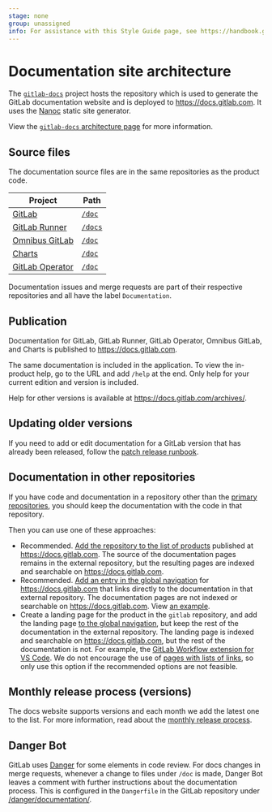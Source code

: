 ```yaml
---
stage: none
group: unassigned
info: For assistance with this Style Guide page, see https://handbook.gitlab.com/handbook/product/ux/technical-writing/#assignments-to-other-projects-and-subjects.
---
```


# Documentation site architecture

The [`gitlab-docs`](https://gitlab.com/gitlab-org/gitlab-docs) project hosts
the repository which is used to generate the GitLab documentation website and
is deployed to <https://docs.gitlab.com>. It uses the [Nanoc](https://nanoc.app/)
static site generator.

View the [`gitlab-docs` architecture page](https://gitlab.com/gitlab-org/gitlab-docs/-/blob/main/doc/architecture.md)
for more information.

## Source files

The documentation source files are in the same repositories as the product code.

| Project | Path |
| --- | --- |
| [GitLab](https://gitlab.com/gitlab-org/gitlab/) | [`/doc`](https://gitlab.com/gitlab-org/gitlab/-/tree/master/doc) |
| [GitLab Runner](https://gitlab.com/gitlab-org/gitlab-runner/) | [`/docs`](https://gitlab.com/gitlab-org/gitlab-runner/-/tree/main/docs) |
| [Omnibus GitLab](https://gitlab.com/gitlab-org/omnibus-gitlab/) | [`/doc`](https://gitlab.com/gitlab-org/omnibus-gitlab/tree/master/doc) |
| [Charts](https://gitlab.com/gitlab-org/charts/gitlab) | [`/doc`](https://gitlab.com/gitlab-org/charts/gitlab/tree/master/doc) |
| [GitLab Operator](https://gitlab.com/gitlab-org/cloud-native/gitlab-operator) | [`/doc`](https://gitlab.com/gitlab-org/cloud-native/gitlab-operator/-/tree/master/doc) |

Documentation issues and merge requests are part of their respective repositories and all have the label `Documentation`.

## Publication

Documentation for GitLab, GitLab Runner, GitLab Operator, Omnibus GitLab, and Charts is published to <https://docs.gitlab.com>.

The same documentation is included in the application. To view the in-product help,
go to the URL and add `/help` at the end.
Only help for your current edition and version is included.

Help for other versions is available at <https://docs.gitlab.com/archives/>.

## Updating older versions

If you need to add or edit documentation for a GitLab version that has already been
released, follow the [patch release runbook](https://gitlab.com/gitlab-org/release/docs/-/blob/master/general/patch/engineers.md).

## Documentation in other repositories

If you have code and documentation in a repository other than the [primary repositories](https://gitlab.com/gitlab-org/gitlab-docs/-/blob/main/doc/architecture.md),
you should keep the documentation with the code in that repository.

Then you can use one of these approaches:

- Recommended. [Add the repository to the list of products](https://gitlab.com/gitlab-org/gitlab-docs/-/blob/main/doc/development.md#add-a-new-product)
  published at <https://docs.gitlab.com>. The source of the documentation pages remains
  in the external repository, but the resulting pages are indexed and searchable on <https://docs.gitlab.com>.
- Recommended. [Add an entry in the global navigation](global_nav.md#add-a-navigation-entry) for
  <https://docs.gitlab.com> that links directly to the documentation in that external repository.
  The documentation pages are not indexed or searchable on <https://docs.gitlab.com>.
  View [an example](https://gitlab.com/gitlab-org/gitlab-docs/-/blob/fedb6378a3c92274ba3b6031df0d34455594e4cc/content/_data/navigation.yaml#L2944-L2946).
- Create a landing page for the product in the `gitlab` repository, and add the landing page
  [to the global navigation](global_nav.md#add-a-navigation-entry), but keep the rest
  of the documentation in the external repository. The landing page is indexed and
  searchable on <https://docs.gitlab.com>, but the rest of the documentation is not.
  For example, the [GitLab Workflow extension for VS Code](../../../user/project/repository/vscode.md).
  We do not encourage the use of [pages with lists of links](../topic_types/index.md#pages-and-topics-to-avoid),
  so only use this option if the recommended options are not feasible.

## Monthly release process (versions)

The docs website supports versions and each month we add the latest one to the list.
For more information, read about the [monthly release process](https://gitlab.com/gitlab-org/gitlab-docs/-/blob/main/doc/releases.md).

## Danger Bot

GitLab uses [Danger](https://github.com/danger/danger) for some elements in
code review. For docs changes in merge requests, whenever a change to files under `/doc`
is made, Danger Bot leaves a comment with further instructions about the documentation
process. This is configured in the `Dangerfile` in the GitLab repository under
[/danger/documentation/](https://gitlab.com/gitlab-org/gitlab/-/tree/master/danger/documentation).
